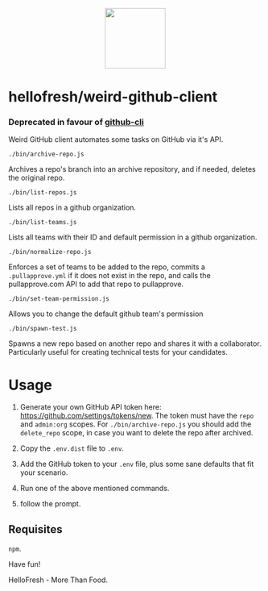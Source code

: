 <p align="center">
  <a href="https://hellofresh.com">
    <img width="120" src="https://www.hellofresh.de/images/hellofresh/press/HelloFresh_Logo.png">
  </a>
</p>

# hellofresh/weird-github-client

### Deprecated in favour of [github-cli](https://github.com/hellofresh/github-cli)

Weird GitHub client automates some tasks on GitHub via it's API.

`./bin/archive-repo.js`

Archives a repo's branch into an archive repository, and if needed, deletes the original repo.

`./bin/list-repos.js`

Lists all repos in a github organization.

`./bin/list-teams.js`

Lists all teams with their ID and default permission in a github organization.

`./bin/normalize-repo.js`

Enforces a set of teams to be added to the repo, commits a `.pullapprove.yml` if it does not exist in the repo, and calls the pullapprove.com API to add that repo to pullapprove.

`./bin/set-team-permission.js`

Allows you to change the default github team's permission

`./bin/spawn-test.js`

Spawns a new repo based on another repo and shares it with a collaborator. Particularly useful for creating technical tests for your candidates.

# Usage

1. Generate your own GitHub API token here: https://github.com/settings/tokens/new. The token must have the `repo` and `admin:org` scopes. For `./bin/archive-repo.js` you should add the `delete_repo` scope, in case you want to delete the repo after archived.

2. Copy the `.env.dist` file to `.env`. 

3. Add the GitHub token to your `.env` file, plus some sane defaults that fit your scenario.

4. Run one of the above mentioned commands.

5. follow the prompt.

## Requisites

`npm`.

Have fun!

HelloFresh - More Than Food.

